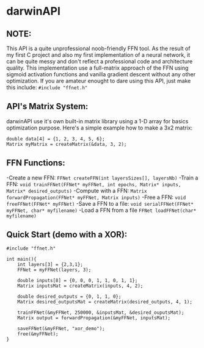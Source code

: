 # darwinAPI

## NOTE:
This API is a quite unprofessional noob-friendly FFN tool. As the result of my first C project and also my first implementation of a neural network, it can be quite messy and don't reflect a professional code  and architecture quality.
This implementation use a full-matrix approach of the FFN using sigmoid activation functions and vanilla gradient descent without any other optimization.
If you are amateur enought to dare using this API, just make this include: `#include "ffnet.h"`


## API's Matrix System:
darwinAPI use it's own built-in matrix library using a 1-D array for basics optimization purpose.
Here's a simple example how to make a 3x2 matrix:
```
double data[4] = {1, 2, 3, 4, 5, 6};
Matrix myMatrix = createMatrix(&data, 3, 2);
```

## FFN Functions:
-Create a new FFN: `FFNet createFFN(int layersSizes[], layersNb)`
-Train a FFN: `void trainFFNet(FFNet* myFFNet, int epochs, Matrix* inputs, Matrix* desired_outputs)`
-Compute with a FFN: `Matrix forwardPropagation(FFNet* myFFNet, Matrix inputs)`
-Free a FFN: `void freeFFNet(FFNet* myFFNet)`
-Save a FFN to a file: `void serialFFNet(FFNet* myFFNet, char* myfilename)`
-Load a FFN from a file `FFNet loadFFNet(char* myfilename)`

## Quick Start (demo with a XOR):
```
#include "ffnet.h"

int main(){
	int layers[3] = {2,3,1};
    FFNet = myFFNet(layers, 3);
    
    double inputs[8] = {0, 0, 0, 1, 1, 0, 1, 1};
    Matrix inputsMat = createMatrix(inputs, 4, 2);
    
    double desired_outputs = {0, 1, 1, 0};
    Matrix desired_outputsMat = createMatrix(desired_outputs, 4, 1);
    
    trainFFNet(&myFFNet, 250000, &inputsMat, &desired_ouputsMat);
    Matrix output = forwardPropagation(&myFFNet, inputsMat);
    
    saveFFNet(&myFFNet, "xor_demo");
    free(&myFFNet);
}
```






